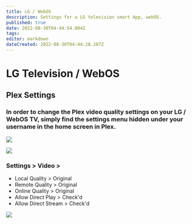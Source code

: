 ```yaml
---
title: LG / WebOS
description: Settings for a LG television smart App, webOS.
published: true
date: 2022-08-30T04:44:54.804Z
tags: 
editor: markdown
dateCreated: 2022-08-30T04:44:28.207Z
---
```


# LG Television / WebOS

## Plex Settings

### In order to change the Plex video quality settings on your LG / WebOS TV, simply find the settings menu hidden under your username in the home screen in Plex.

![](https://mediaclients.wiki/client%20screen%20shots/xbox/xboxmenu.png)

![](https://mediaclients.wiki/client%20screen%20shots/xbox/xboxsettingsbutton.png)

### Settings > Video >

-   Local Quality > Original
-   Remote Quality > Original
-   Online Quality > Original
-   Allow Direct Play > Check'd
-   Allow Direct Stream > Check'd

![](https://mediaclients.wiki/client%20screen%20shots/xbox/xboxsettings.png)
